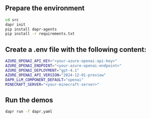 ## Prepare the environment

```bash
cd src
dapr init
pip install dapr-agents
pip install -r requirements.txt
```

## Create a .env file with the following content:

```bash
AZURE_OPENAI_API_KEY="<your-azure-openai-api-key>"
AZURE_OPENAI_ENDPOINT="<your-azure-openai-endpoint>"
AZURE_OPENAI_DEPLOYMENT="gpt-4.1"
AZURE_OPENAI_API_VERSION="2024-12-01-preview"
DAPR_LLM_COMPONENT_DEFAULT="openai"
MINECRAFT_SERVER="<your-minecraft-server>"
```

## Run the demos

```bash
dapr run -f dapr.yaml
```